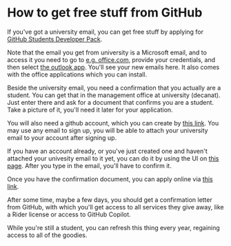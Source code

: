 # How to get free stuff from GitHub

If you've got a university email, you can get free stuff by applying for
[GitHub Students Developer Pack](https://education.github.com/pack).

Note that the email you get from university is a Microsoft email, and to access it you need to go to
[e.g. office.com](https://www.office.com/), provide your credentials, 
and then select [the outlook app](https://outlook.office.com/mail/).
You'll see your new emails here.
It also comes with the office applications which you can install.

Beside the university email, you need a confirmation that you actually are a student.
You can get that in the management office at university (decanat).
Just enter there and ask for a document that confirms you are a student.
Take a picture of it, you'll need it later for your application.

You will also need a github account, which you can create by 
[this link](https://github.com/signup?ref_cta=Sign+up&ref_loc=header+logged+out&ref_page=%2F&source=header-home).
You may use any email to sign up, you will be able to attach your university email to your account after signing up.

If you have an account already, or you've just created one and haven't attached your univesity email to it yet,
you can do it by using the UI on [this page](https://github.com/settings/emails).
After you type in the email, you'll have to confirm it.

Once you have the confirmation document, you can apply online via
[this link](https://education.github.com/discount_requests/application).

After some time, maybe a few days, you should get a confirmation letter from GitHub, 
with which you'll get access to all services they give away, like a Rider license or access to GitHub Copilot.

While you're still a student, you can refresh this thing every year, regaining access to all of the goodies.